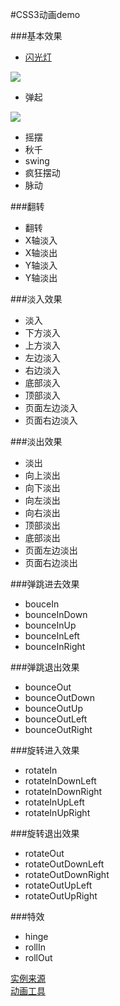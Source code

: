 #CSS3动画demo

###基本效果

- [闪光灯](闪光灯.html)

![](http://i.imgur.com/fmGJGrS.gif)

- 弹起

![](http://i.imgur.com/oXBjwZJ.gif)

- 摇摆
- 秋千
- swing
- 疯狂摆动
- 脉动

###翻转

- 翻转
- X轴淡入
- X轴淡出
- Y轴淡入
- Y轴淡出

###淡入效果

- 淡入
- 下方淡入
- 上方淡入
- 左边淡入
- 右边淡入
- 底部淡入
- 顶部淡入
- 页面左边淡入
- 页面右边淡入

###淡出效果

- 淡出
- 向上淡出
- 向下淡出
- 向左淡出
- 向右淡出
- 顶部淡出
- 底部淡出
- 页面左边淡出
- 页面右边淡出

###弹跳进去效果

- bouceIn
- bounceInDown
- bounceInUp
- bounceInLeft
- bounceInRight

###弹跳退出效果

- bounceOut
- bounceOutDown
- bounceOutUp
- bounceOutLeft
- bounceOutRight

###旋转进入效果

- rotateIn
- rotateInDownLeft
- rotateInDownRight
- rotateInUpLeft
- rotateInUpRight

###旋转退出效果

- rotateOut
- rotateOutDownLeft
- rotateOutDownRight
- rotateOutUpLeft
- rotateOutUpRight

###特效

- hinge
- rollIn
- rollOut




[实例来源](http://daneden.me/animate/)  
[动画工具](http://isux.tencent.com/css3/tools.html)